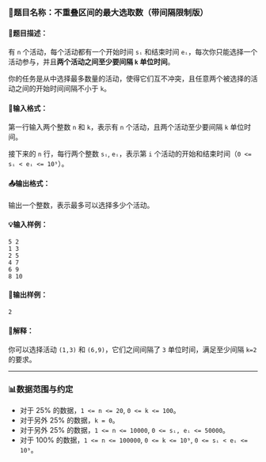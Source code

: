 ### 🧩题目名称：不重叠区间的最大选取数（带间隔限制版）

#### 📖题目描述：

有 `n` 个活动，每个活动都有一个开始时间 `sᵢ` 和结束时间 `eᵢ`，每次你只能选择一个活动参与，并且**两个活动之间至少要间隔 `k` 单位时间**。

你的任务是从中选择最多数量的活动，使得它们互不冲突，且任意两个被选择的活动之间的开始时间间隔不小于 `k`。

#### 📝输入格式：

第一行输入两个整数 `n` 和 `k`，表示有 `n` 个活动，且两个活动至少要间隔 `k` 单位时间。

接下来的 `n` 行，每行两个整数 `sᵢ`, `eᵢ`，表示第 `i` 个活动的开始和结束时间（`0 <= sᵢ < eᵢ <= 10⁹`）。

#### 📤输出格式：

输出一个整数，表示最多可以选择多少个活动。

#### 💡输入样例：

```
5 2
1 3
2 5
4 7
6 9
8 10
```

#### 🎯输出样例：

```
2
```

#### 📘解释：

你可以选择活动 `(1,3)` 和 `(6,9)`，它们之间间隔了 `3` 单位时间，满足至少间隔 `k=2` 的要求。

---

### 📊数据范围与约定

*   对于 25% 的数据，`1 <= n <= 20`, `0 <= k <= 100`。
*   对于另外 25% 的数据，`k = 0`。
*   对于另外 25% 的数据，`1 <= n <= 10000`, `0 <= sᵢ, eᵢ <= 50000`。
*   对于 100% 的数据，`1 <= n <= 100000`, `0 <= k <= 10⁹`, `0 <= sᵢ < eᵢ <= 10⁹`。
